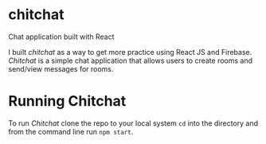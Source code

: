 # chitchat
Chat application built with React

I built *chitchat* as a way to get more practice using React JS and Firebase. *Chitchat* is a simple chat application that allows users to create rooms and send/view messages for rooms. 

# Running Chitchat

To run *Chitchat* clone the repo to your local system `cd` into the directory and from the command line run `npm start`.
